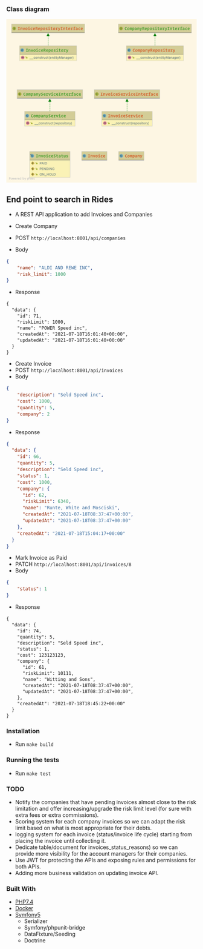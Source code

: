 ### Class diagram
![Class Diagram](class-diagram.png)

## End point to search in Rides
- A REST API application to add Invoices and Companies

- Create Company
- POST `http://localhost:8001/api/companies`
- Body
```json
{
	"name": "ALDI AND REWE INC",
	"risk_limit": 1000
}
```
- Response
```josn
{
  "data": {
    "id": 71,
    "riskLimit": 1000,
    "name": "POWER Speed inc",
    "createdAt": "2021-07-18T16:01:40+00:00",
    "updatedAt": "2021-07-18T16:01:40+00:00"
  }
}
```

- Create Invoice
- POST `http://localhost:8001/api/invoices`
- Body
```json
{
	"description": "Seld Speed inc",
	"cost": 1000,
	"quantity": 5,
	"company": 2
}
```
- Response
```json
{
  "data": {
    "id": 66,
    "quantity": 5,
    "description": "Seld Speed inc",
    "status": 1,
    "cost": 1000,
    "company": {
      "id": 62,
      "riskLimit": 6340,
      "name": "Runte, White and Mosciski",
      "createdAt": "2021-07-18T08:37:47+00:00",
      "updatedAt": "2021-07-18T08:37:47+00:00"
    },
    "createdAt": "2021-07-18T15:04:17+00:00"
  }
}
```

- Mark Invoice as Paid
- PATCH `http://localhost:8001/api/invoices/8`
- Body
```json
{
	"status": 1
}
```
- Response
```josn
{
  "data": {
    "id": 74,
    "quantity": 5,
    "description": "Seld Speed inc",
    "status": 1,
    "cost": 123123123,
    "company": {
      "id": 61,
      "riskLimit": 10111,
      "name": "Witting and Sons",
      "createdAt": "2021-07-18T08:37:47+00:00",
      "updatedAt": "2021-07-18T08:37:47+00:00",
    },
    "createdAt": "2021-07-18T18:45:22+00:00"
  }
}
```

### Installation
- Run `make build`

### Running the tests
- Run `make test`

### TODO
- Notify the companies that have pending invoices almost close to the risk limitation and offer increasing/upgrade the risk limit level (for sure with extra fees or extra commissions).
- Scoring system for each company invoices so we can adapt the risk limit based on what is most appropriate for their debts.
- logging system for each invoice (status/invoice life cycle) starting from placing the invoice until collecting it.
- Dedicate table/document for invoices_status_reasons) so we can provide more visibility for the account managers for their companies.
- Use JWT for protecting the APIs and exposing rules and permissions for both APIs. 
- Adding more business validation on updating invoice API.


### Built With

* [PHP7.4](http://php.net)
* [Docker](https://www.docker.com/)
* [Symfony5](http://www.symfony.com)
    * Serializer
    * Symfony/phpunit-bridge
    * DataFixture/Seeding
    * Doctrine
